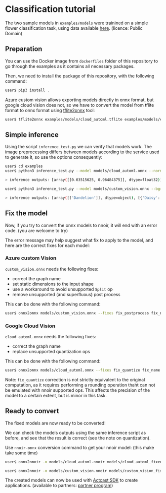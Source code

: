 # Classification tutorial

The two sample models in `examples/models` were trainined on a simple flower classification task, using data available [here](https://public.roboflow.com/classification/flowers_classification/2). (licence: Public Domain)

## Preparation

You can use the Docker image from `dockerfiles` folder of this repository to go through the examples as it contains all necessary packages.

Then, we need to install the package of this repository, with the following command:

```bash
user$ pip3 install .
```

Azure custom vision allows exporting models directly in onnx format, but google cloud vision does not, so we have to convert the model from tflite format to onnx format using [tflite2onnx](https://github.com/jackwish/tflite2onnx) tool:

```bash
user$ tflite2onnx examples/models/cloud_automl.tflite examples/models/cloud_automl.onnx
```

## Simple inference

Using the script `inference_test.py` we can verify that models work. The image preprocessing differs between models according to the service used to generate it, so use the options consequently:

```bash
user$ cd examples
user$ python3 inference_test.py --model models/cloud_automl.onnx --normalized

> inference outputs: [array([[0.03515625, 0.96484375]], dtype=float32)]

user$ python3 inference_test.py --model models/custom_vision.onnx --bgr

> inference outputs: [array([['Dandelion']], dtype=object), [{'Daisy': 0.24544349312782288, 'Dandelion': 0.7545564770698547}]]
```

## Fix the model

Now, if you try to convert the onnx models to nnoir, it will end with an error code. (you are welcome to try)

The error message may help suggest what fix to apply to the model, and here are the correct fixes for each model:

### Azure custom Vision

`custom_vision.onnx` needs the following fixes:

- correct the graph name
- set static dimensions to the input shape
- use a workaround to avoid unsupported `Split` op
- remove unsupported (and superfluous) post process

This can be done with the following command:

```bash
user$ onnx2onnx models/custom_vision.onnx --fixes fix_postprocess fix_name 
```

### Google Cloud Vision

`cloud_automl.onnx` needs the following fixes:

- correct the graph name
- replace unsupported quantization ops

This can be done with the following command:

```bash
user$ onnx2onnx models/cloud_automl.onnx --fixes fix_quantize fix_name
```

Note: `fix_quantize` correction is not strictly equivalent to the original computation, as it requires performing a rounding operation thaht can not be emulated with nnoir supported ops. This affects the precision of the model to a certain extent, but is minor in this task.

## Ready to convert

The fixed models are now ready to be converted!

We can check the models outputs using the same inference script as before, and see that the result is correct (see the note on quantization).

Use `nnoir-onnx` conversion command to get your nnoir model: (this make take some time)

```bash
user$ onnx2nnoir -o models/cloud_automl.nnoir models/cloud_automl_fixed.onnx

user$ onnx2nnoir -o models/custom_vision.nnoir models/custom_vision_fixed.onnx
```

The created models can now be used with [Actcast SDK](https://actcast.io/docs/ForVendor/ApplicationDevelopment/GettingStarted/) to create applications. (available to partners: [partner program](https://actcast.io/docs/files/partner_program.pdf))
